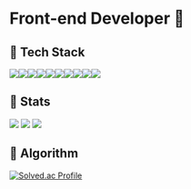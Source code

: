 # Front-end Developer 👋

##  🔧 Tech Stack 
<div style="display:flex;">
<img src="https://img.shields.io/badge/react-61DAFB?style=for-the-badge&logo=react&logoColor=white"/> <img src="https://img.shields.io/badge/next.js-000000?style=for-the-badge&logo=nextdotjs&logoColor=white"/> <img src="https://img.shields.io/badge/javascript-F7DF1E?style=for-the-badge&logo=javascript&logoColor=white"/> <img src="https://img.shields.io/badge/typescript-3178C6?style=for-the-badge&logo=typescript&logoColor=white"/> <img src="https://img.shields.io/badge/html5-E34F26?style=for-the-badge&logo=html5&logoColor=white"/> <img src="https://img.shields.io/badge/css3-1572B6?style=for-the-badge&logo=css3&logoColor=white"/> <img src="https://img.shields.io/badge/styledcomponents-DB7093?style=for-the-badge&logo=styledcomponents&logoColor=white"/> <img src="https://img.shields.io/badge/tailwindcss-06B6D4?style=for-the-badge&logo=tailwindcss&logoColor=white"/> <img src="https://img.shields.io/badge/git-F05032?style=for-the-badge&logo=git&logoColor=white"/> <img src="https://img.shields.io/badge/github-181717?style=for-the-badge&logo=github&logoColor=white"/>
</div>

##  🌱 Stats 
![](https://github-profile-summary-cards.vercel.app/api/cards/profile-details?username=KIMSANGKYO&theme=solarized) 
![](http://github-profile-summary-cards.vercel.app/api/cards/stats?username=KIMSANGKYO&theme=solarized)
![](http://github-profile-summary-cards.vercel.app/api/cards/most-commit-language?username=KIMSANGKYO&theme=solarized)


##  💫 Algorithm 
[![Solved.ac Profile](http://mazassumnida.wtf/api/v2/generate_badge?boj=codekyo)](https://solved.ac/codekyo/)






